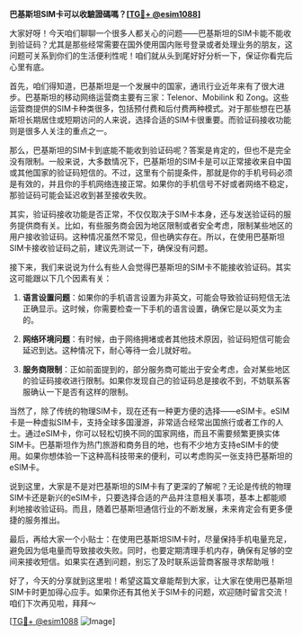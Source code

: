 **巴基斯坦SIM卡可以收驗證碼嗎？[[TG💪+ @esim1088](https://t.me/s/esim1088)]**

大家好呀！今天咱们聊聊一个很多人都关心的问题——巴基斯坦的SIM卡能不能收到验证码？尤其是那些经常需要在国外使用国内账号登录或者处理业务的朋友，这问题可关系到你们的生活便利性呢！咱们就从头到尾好好分析一下，保证你看完后心里有底。

首先，咱们得知道，巴基斯坦是一个发展中的国家，通讯行业近年来有了很大进步。巴基斯坦的移动网络运营商主要有三家：Telenor、Mobilink 和 Zong。这些运营商提供的SIM卡种类很多，包括预付费和后付费两种模式。对于那些想在巴基斯坦长期居住或短期访问的人来说，选择合适的SIM卡很重要。而验证码接收功能则是很多人关注的重点之一。

那么，巴基斯坦的SIM卡到底能不能收到验证码呢？答案是肯定的，但也不是完全没有限制。一般来说，大多数情况下，巴基斯坦的SIM卡是可以正常接收来自中国或其他国家的验证码短信的。不过，这里有个前提条件，那就是你的手机号码必须是有效的，并且你的手机网络连接正常。如果你的手机信号不好或者网络不稳定，那验证码可能会延迟收到甚至接收失败。

其实，验证码接收功能是否正常，不仅仅取决于SIM卡本身，还与发送验证码的服务提供商有关。比如，有些服务商会因为地区限制或者安全考虑，限制某些地区的用户接收验证码。这种情况虽然不常见，但也确实存在。所以，在使用巴基斯坦SIM卡接收验证码之前，建议先测试一下，确保没有问题。

接下来，我们来说说为什么有些人会觉得巴基斯坦的SIM卡不能接收验证码。其实这可能跟以下几个因素有关：

1. **语言设置问题**：如果你的手机语言设置为非英文，可能会导致验证码短信无法正确显示。这时候，你需要检查一下手机的语言设置，确保它是以英文为主的。
   
2. **网络环境问题**：有时候，由于网络拥堵或者其他技术原因，验证码短信可能会延迟到达。这种情况下，耐心等待一会儿就好啦。

3. **服务商限制**：正如前面提到的，部分服务商可能出于安全考虑，会对某些地区的验证码接收进行限制。如果你发现自己的验证码总是接收不到，不妨联系客服确认一下是否有这样的限制。

当然了，除了传统的物理SIM卡，现在还有一种更方便的选择——eSIM卡。eSIM卡是一种虚拟SIM卡，支持全球多国漫游，非常适合经常出国旅行或者工作的人士。通过eSIM卡，你可以轻松切换不同的国家网络，而且不需要频繁更换实体SIM卡。巴基斯坦作为热门旅游和商务目的地，也有不少地方支持eSIM卡的使用。如果你想体验一下这种高科技带来的便利，可以考虑购买一张支持巴基斯坦的eSIM卡。

说到这里，大家是不是对巴基斯坦的SIM卡有了更深的了解呢？无论是传统的物理SIM卡还是新兴的eSIM卡，只要选择合适的产品并注意相关事项，基本上都能顺利地接收验证码。而且，随着巴基斯坦通信行业的不断发展，未来肯定会有更多便捷的服务推出。

最后，再给大家一个小贴士：在使用巴基斯坦SIM卡时，尽量保持手机电量充足，避免因为低电量而导致接收失败。同时，也要定期清理手机内存，确保有足够的空间来接收短信。如果实在遇到问题，别忘了及时联系运营商客服寻求帮助哦！

好了，今天的分享就到这里啦！希望这篇文章能帮到大家，让大家在使用巴基斯坦SIM卡时更加得心应手。如果你还有其他关于SIM卡的问题，欢迎随时留言交流！咱们下次再见啦，拜拜～

[[TG💪+ @esim1088](https://t.me/s/esim1088) ![Image](https://i.postimg.cc/4NQfJmqS/Snipaste-2025-05-13-00-14-12.png)]